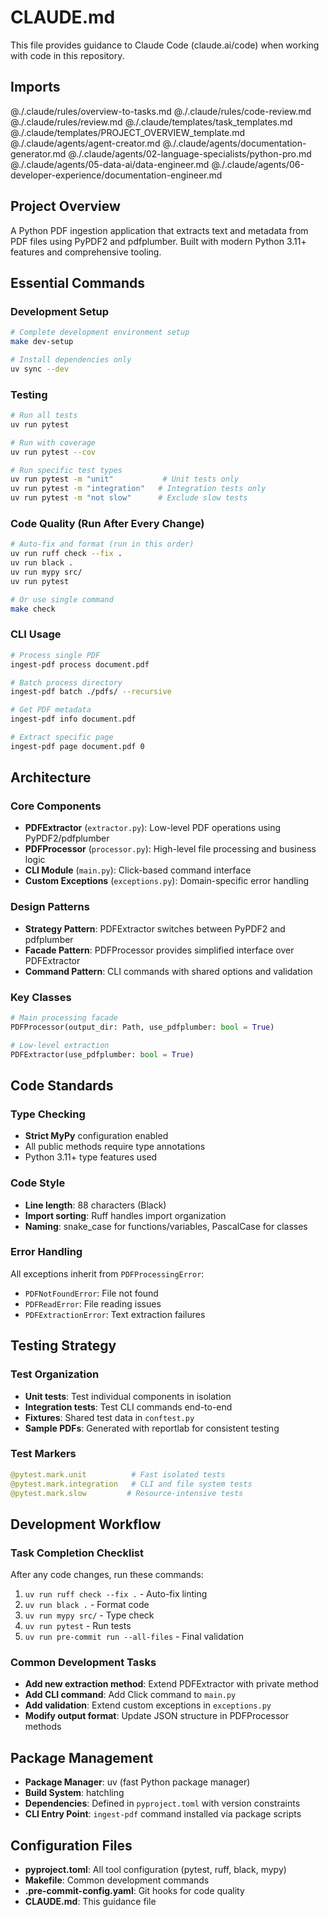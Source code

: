 # CLAUDE.md

This file provides guidance to Claude Code (claude.ai/code) when working with code in this repository.

## Imports

@./.claude/rules/overview-to-tasks.md
@./.claude/rules/code-review.md
@./.claude/rules/review.md
@./.claude/templates/task_templates.md
@./.claude/templates/PROJECT_OVERVIEW_template.md
@./.claude/agents/agent-creator.md
@./.claude/agents/documentation-generator.md
@./.claude/agents/02-language-specialists/python-pro.md
@./.claude/agents/05-data-ai/data-engineer.md
@./.claude/agents/06-developer-experience/documentation-engineer.md

## Project Overview

A Python PDF ingestion application that extracts text and metadata from PDF files using PyPDF2 and pdfplumber. Built with modern Python 3.11+ features and comprehensive tooling.

## Essential Commands

### Development Setup

```bash
# Complete development environment setup
make dev-setup

# Install dependencies only
uv sync --dev
```

### Testing

```bash
# Run all tests
uv run pytest

# Run with coverage
uv run pytest --cov

# Run specific test types
uv run pytest -m "unit"           # Unit tests only
uv run pytest -m "integration"   # Integration tests only
uv run pytest -m "not slow"      # Exclude slow tests
```

### Code Quality (Run After Every Change)

```bash
# Auto-fix and format (run in this order)
uv run ruff check --fix .
uv run black .
uv run mypy src/
uv run pytest

# Or use single command
make check
```

### CLI Usage

```bash
# Process single PDF
ingest-pdf process document.pdf

# Batch process directory
ingest-pdf batch ./pdfs/ --recursive

# Get PDF metadata
ingest-pdf info document.pdf

# Extract specific page
ingest-pdf page document.pdf 0
```

## Architecture

### Core Components

- **PDFExtractor** (`extractor.py`): Low-level PDF operations using PyPDF2/pdfplumber
- **PDFProcessor** (`processor.py`): High-level file processing and business logic
- **CLI Module** (`main.py`): Click-based command interface
- **Custom Exceptions** (`exceptions.py`): Domain-specific error handling

### Design Patterns

- **Strategy Pattern**: PDFExtractor switches between PyPDF2 and pdfplumber
- **Facade Pattern**: PDFProcessor provides simplified interface over PDFExtractor
- **Command Pattern**: CLI commands with shared options and validation

### Key Classes

```python
# Main processing facade
PDFProcessor(output_dir: Path, use_pdfplumber: bool = True)

# Low-level extraction
PDFExtractor(use_pdfplumber: bool = True)
```

## Code Standards

### Type Checking

- **Strict MyPy** configuration enabled
- All public methods require type annotations
- Python 3.11+ type features used

### Code Style

- **Line length**: 88 characters (Black)
- **Import sorting**: Ruff handles import organization
- **Naming**: snake_case for functions/variables, PascalCase for classes

### Error Handling

All exceptions inherit from `PDFProcessingError`:

- `PDFNotFoundError`: File not found
- `PDFReadError`: File reading issues  
- `PDFExtractionError`: Text extraction failures

## Testing Strategy

### Test Organization

- **Unit tests**: Test individual components in isolation
- **Integration tests**: Test CLI commands end-to-end
- **Fixtures**: Shared test data in `conftest.py`
- **Sample PDFs**: Generated with reportlab for consistent testing

### Test Markers

```python
@pytest.mark.unit          # Fast isolated tests
@pytest.mark.integration   # CLI and file system tests
@pytest.mark.slow         # Resource-intensive tests
```

## Development Workflow

### Task Completion Checklist

After any code changes, run these commands:

1. `uv run ruff check --fix .` - Auto-fix linting
2. `uv run black .` - Format code
3. `uv run mypy src/` - Type check
4. `uv run pytest` - Run tests
5. `uv run pre-commit run --all-files` - Final validation

### Common Development Tasks

- **Add new extraction method**: Extend PDFExtractor with private method
- **Add CLI command**: Add Click command to `main.py`
- **Add validation**: Extend custom exceptions in `exceptions.py`
- **Modify output format**: Update JSON structure in PDFProcessor methods

## Package Management

- **Package Manager**: uv (fast Python package manager)
- **Build System**: hatchling
- **Dependencies**: Defined in `pyproject.toml` with version constraints
- **CLI Entry Point**: `ingest-pdf` command installed via package scripts

## Configuration Files

- **pyproject.toml**: All tool configuration (pytest, ruff, black, mypy)
- **Makefile**: Common development commands
- **.pre-commit-config.yaml**: Git hooks for code quality
- **CLAUDE.md**: This guidance file
